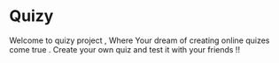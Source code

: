 # Quizy

Welcome to quizy project , Where Your dream of creating online quizes come true .
Create your own quiz and test it with your friends !!
